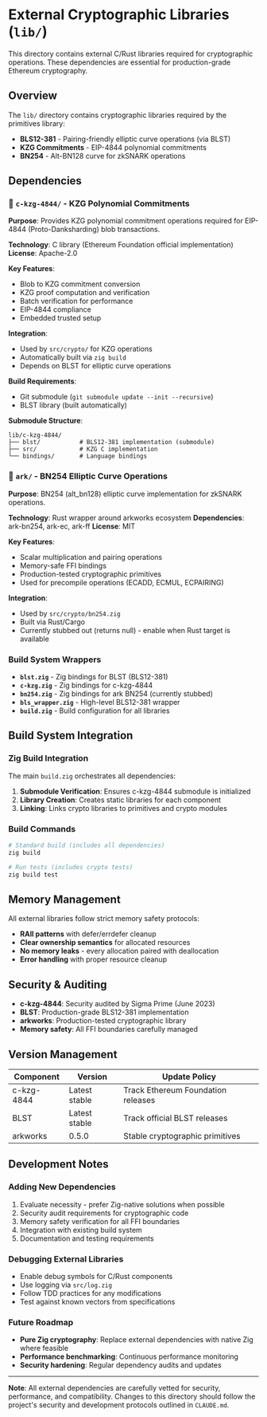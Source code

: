 # External Cryptographic Libraries (`lib/`)

This directory contains external C/Rust libraries required for cryptographic operations. These dependencies are essential for production-grade Ethereum cryptography.

## Overview

The `lib/` directory contains cryptographic libraries required by the primitives library:
- **BLS12-381** - Pairing-friendly elliptic curve operations (via BLST)
- **KZG Commitments** - EIP-4844 polynomial commitments
- **BN254** - Alt-BN128 curve for zkSNARK operations

## Dependencies

### 🔐 `c-kzg-4844/` - KZG Polynomial Commitments

**Purpose**: Provides KZG polynomial commitment operations required for EIP-4844 (Proto-Danksharding) blob transactions.

**Technology**: C library (Ethereum Foundation official implementation)
**License**: Apache-2.0

**Key Features**:
- Blob to KZG commitment conversion
- KZG proof computation and verification
- Batch verification for performance
- EIP-4844 compliance
- Embedded trusted setup

**Integration**:
- Used by `src/crypto/` for KZG operations
- Automatically built via `zig build`
- Depends on BLST for elliptic curve operations

**Build Requirements**:
- Git submodule (`git submodule update --init --recursive`)
- BLST library (built automatically)

**Submodule Structure**:
```
lib/c-kzg-4844/
├── blst/           # BLS12-381 implementation (submodule)
├── src/            # KZG C implementation
└── bindings/       # Language bindings
```

### 🧮 `ark/` - BN254 Elliptic Curve Operations

**Purpose**: BN254 (alt_bn128) elliptic curve implementation for zkSNARK operations.

**Technology**: Rust wrapper around arkworks ecosystem
**Dependencies**: ark-bn254, ark-ec, ark-ff
**License**: MIT

**Key Features**:
- Scalar multiplication and pairing operations
- Memory-safe FFI bindings
- Production-tested cryptographic primitives
- Used for precompile operations (ECADD, ECMUL, ECPAIRING)

**Integration**:
- Used by `src/crypto/bn254.zig`
- Built via Rust/Cargo
- Currently stubbed out (returns null) - enable when Rust target is available

### Build System Wrappers

- **`blst.zig`** - Zig bindings for BLST (BLS12-381)
- **`c-kzg.zig`** - Zig bindings for c-kzg-4844
- **`bn254.zig`** - Zig bindings for ark BN254 (currently stubbed)
- **`bls_wrapper.zig`** - High-level BLS12-381 wrapper
- **`build.zig`** - Build configuration for all libraries

## Build System Integration

### Zig Build Integration

The main `build.zig` orchestrates all dependencies:

1. **Submodule Verification**: Ensures c-kzg-4844 submodule is initialized
2. **Library Creation**: Creates static libraries for each component
3. **Linking**: Links crypto libraries to primitives and crypto modules

### Build Commands

```bash
# Standard build (includes all dependencies)
zig build

# Run tests (includes crypto tests)
zig build test
```

## Memory Management

All external libraries follow strict memory safety protocols:

- **RAII patterns** with defer/errdefer cleanup
- **Clear ownership semantics** for allocated resources
- **No memory leaks** - every allocation paired with deallocation
- **Error handling** with proper resource cleanup

## Security & Auditing

- **c-kzg-4844**: Security audited by Sigma Prime (June 2023)
- **BLST**: Production-grade BLS12-381 implementation
- **arkworks**: Production-tested cryptographic library
- **Memory safety**: All FFI boundaries carefully managed

## Version Management

| Component | Version | Update Policy |
|-----------|---------|---------------|
| c-kzg-4844 | Latest stable | Track Ethereum Foundation releases |
| BLST | Latest stable | Track official BLST releases |
| arkworks | 0.5.0 | Stable cryptographic primitives |

## Development Notes

### Adding New Dependencies

1. Evaluate necessity - prefer Zig-native solutions when possible
2. Security audit requirements for cryptographic code
3. Memory safety verification for all FFI boundaries
4. Integration with existing build system
5. Documentation and testing requirements

### Debugging External Libraries

- Enable debug symbols for C/Rust components
- Use logging via `src/log.zig`
- Follow TDD practices for any modifications
- Test against known vectors from specifications

### Future Roadmap

- **Pure Zig cryptography**: Replace external dependencies with native Zig where feasible
- **Performance benchmarking**: Continuous performance monitoring
- **Security hardening**: Regular dependency audits and updates

---

**Note**: All external dependencies are carefully vetted for security, performance, and compatibility. Changes to this directory should follow the project's security and development protocols outlined in `CLAUDE.md`.
